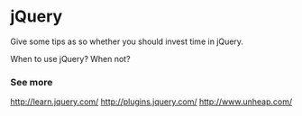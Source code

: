 # jQuery

Give some tips as so whether you should invest time in jQuery.

When to use jQuery? When not?

### See more

http://learn.jquery.com/
http://plugins.jquery.com/
http://www.unheap.com/

